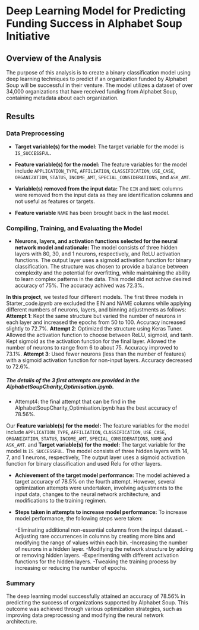 # Deep Learning Model for Predicting Funding Success in Alphabet Soup Initiative

## Overview of the Analysis

The purpose of this analysis is to create a binary classification model using deep learning techniques to predict if an organization funded by Alphabet Soup will be successful in their venture. The model utilizes a dataset of over 34,000 organizations that have received funding from Alphabet Soup, containing metadata about each organization.

## Results

### Data Preprocessing

- **Target variable(s) for the model:** The target variable for the model is `IS_SUCCESSFUL`.
- **Feature variable(s) for the model:** The feature variables for the model include `APPLICATION_TYPE`, `AFFILIATION`, `CLASSIFICATION`, `USE_CASE`, `ORGANIZATION`, `STATUS`, `INCOME_AMT`, `SPECIAL_CONSIDERATIONS`, and `ASK_AMT`. 
- **Variable(s) removed from the input data:** The `EIN` and `NAME` columns were removed from the input data as they are identification columns and not useful as features or targets.

- **Feature variable** `NAME` has been brought back in the last model.

### Compiling, Training, and Evaluating the Model

- **Neurons, layers, and activation functions selected for the neural network model and rationale:** The model consists of three hidden layers with 80, 30, and 1 neurons, respectively, and ReLU activation functions. The output layer uses a sigmoid activation function for binary classification. The structure was chosen to provide a balance between complexity and the potential for overfitting, while maintaining the ability to learn complex patterns in the data.
This model did not achive desired accuracy of 75%.
The accuracy achived was 72.3%.

**In this project**, we tested four different models. The first three models in Starter_code.ipynb are excluded the EIN and NAME columns while applying different numbers of neurons, layers, and binning adjustments as follows:
****Attempt 1****: Kept the same structure but varied the number of neurons in each layer and increased the epochs from 50 to 100.
Accuracy increased slightly to 72.7%.
****Attempt 2****: Optimized the structure using Keras Tuner.
Allowed the activation function to choose between ReLU, sigmoid, and tanh.
Kept sigmoid as the activation function for the final layer.
Allowed the number of neurons to range from 6 to about 75.
Accuracy improved to 73.1%.
****Attempt 3****: Used fewer neurons (less than the number of features) with a sigmoid activation function for non-input layers.
Accuracy decreased to 72.6%.


##### The details of the 3 first attempts are provided in the AlphabetSoupCharity_Optimisation.ipynb.
* Attempt4: the final attempt that can be find in the AlphabetSoupCharity_Optimisation.ipynb has the best accuracy of 78.56%.


Our **Feature variable(s) for the model:** The feature variables for the model include `APPLICATION_TYPE`, `AFFILIATION`, `CLASSIFICATION`, `USE_CASE`, `ORGANIZATION`, `STATUS`, `INCOME_AMT`, `SPECIAL_CONSIDERATIONS`, `NAME` and `ASK_AMT`. and 
**Target variable(s) for the model:** The target variable for the model is `IS_SUCCESSFUL`. The model consists of three hidden layers with 14, 7, and 1 neurons, respectively, The output layer uses a sigmoid activation function for binary classification and used Relu for other layers.


- **Achievement of the target model performance:** The model achieved a target accuracy of 78.5% on the fourth attempt. However, several optimization attempts were undertaken, involving adjustments to the input data, changes to the neural network architecture, and modifications to the training regimen.


- **Steps taken in attempts to increase model performance:** To increase model performance, the following steps were taken:

  -Eliminating additional non-essential columns from the input dataset.
  -Adjusting rare occurrences in columns by creating more bins and modifying the range of values within each bin.
  -Increasing the number of neurons in a hidden layer.
  -Modifying the network structure by adding or removing hidden layers.
  -Experimenting with different activation functions for the hidden layers.
  -Tweaking the training process by increasing or reducing the number of epochs.


### Summary

The deep learning model successfully attained an accuracy of 78.56% in predicting the success of organizations supported by Alphabet Soup. This outcome was achieved through various optimization strategies, such as improving data preprocessing and modifying the neural network architecture.

